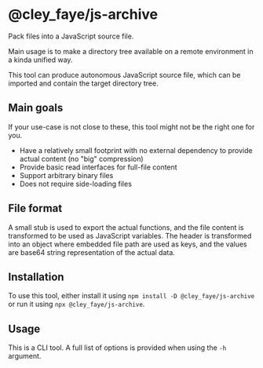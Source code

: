 # @cley\_faye/js-archive

Pack files into a JavaScript source file.

Main usage is to make a directory tree available on a remote environment in a
kinda unified way.

This tool can produce autonomous JavaScript source file, which can be imported
and contain the target directory tree.

## Main goals

If your use-case is not close to these, this tool might not be the right one
for you.

 - Have a relatively small footprint with no external dependency to provide
   actual content (no "big" compression)
 - Provide basic read interfaces for full-file content
 - Support arbitrary binary files
 - Does not require side-loading files

## File format

A small stub is used to export the actual functions, and the
file content is transformed to be used as JavaScript variables.
The header is transformed into an object where embedded file path are used as
keys, and the values are base64 string representation of the actual data.

## Installation

To use this tool, either install it using
`npm install -D @cley_faye/js-archive` or run it using
`npx @cley_faye/js-archive`.

## Usage

This is a CLI tool.
A full list of options is provided when using the `-h` argument.

